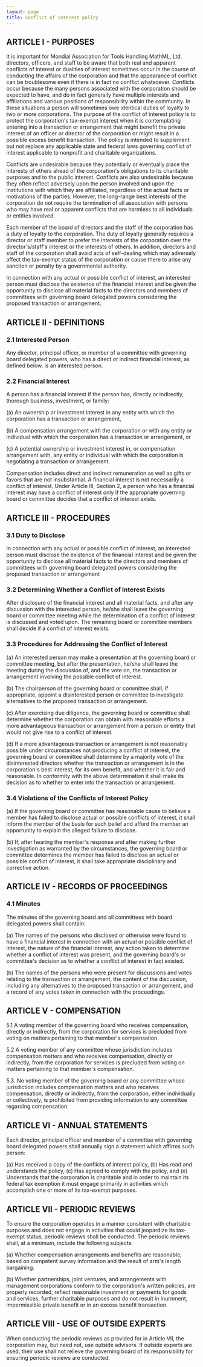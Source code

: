 ```yaml
---
layout: page
title: Conflict of interest policy
---
```


## ARTICLE I - PURPOSES

It is important for Mondial Association for Tools Handling MathML, Ltd.
directors, officers, and staff to be aware that both real and apparent
conflicts of interest or dualities of interest sometimes occur in the course of
conducting the affairs of the corporation and that the appearance of conflict
can be troublesome even if there is in fact no conflict whatsoever. Conflicts
occur because the many persons associated with the corporation should be
expected to have, and do in fact generally have multiple interests and
affiliations and various positions of responsibility within the community. In
these situations a person will sometimes owe identical duties of loyalty to two
or more corporations. The purpose of the conflict of interest policy is to
protect the corporation's tax-exempt interest when it is contemplating entering
into a transaction or arrangement that might benefit the private interest of an
officer or director of the corporation or might result in a possible excess
benefit transaction. The policy is intended to supplement but not replace any
applicable state and federal laws governing conflict of interest applicable to
nonprofit and charitable organizations.

Conflicts are undesirable because they potentially or eventually place the
interests of others ahead of the corporation's obligations to its charitable
purposes and to the public interest. Conflicts are also undesirable because
they often reflect adversely upon the person involved and upon the institutions
with which they are affiliated, regardless of the actual facts or motivations
of the parties. However, the long-range best interests of the corporation do
not require the termination of all association with persons who may have real
or apparent conflicts that are harmless to all individuals or entities involved.

Each member of the board of directors and the staff of the corporation has a
duty of loyalty to the corporation. The duty of loyalty generally requires a
director or staff member to prefer the interests of the corporation over the
director's/staff's interest or the interests of others. In addition, directors
and staff of the corporation shall avoid acts of self-dealing which may
adversely affect the tax-exempt status of the corporation or cause there to
arise any sanction or penalty by a governmental authority.

In connection with any actual or possible conflict of interest, an interested
person must disclose the existence of the financial interest and be given the
opportunity to disclose all material facts to the directors and members of
committees with governing board delegated powers considering the proposed
transaction or arrangement.

## ARTICLE II - DEFINITIONS

### 2.1 Interested Person

Any director, principal officer, or member of a committee with governing board
delegated powers, who has a direct or indirect financial interest, as defined
below, is an interested person.

### 2.2 Financial Interest

A person has a financial interest if the person has, directly or indirectly,
thorough business, investment, or family:

(a) An ownership or investment interest in any entity with which the corporation
    has a transaction or arrangement,

(b) A compensation arrangement with the corporation or with any entity or
    individual with which the corporation has a transaction or arrangement, or

(c) A potential ownership or investment interest in, or compensation
    arrangement with, any entity or individual with which the corporation is
    negotiating a transaction or arrangement.

Compensation includes direct and indirect remuneration as well as gifts or
favors that are not insubstantial. A financial interest is not necessarily a
conflict of interest. Under Article III, Section 2, a person who has a
financial interest may have a conflict of interest only if the appropriate
governing board or committee decides that a conflict of interest exists.

## ARTICLE III - PROCEDURES

### 3.1 Duty to Disclose

In connection with any actual or possible conflict of interest, an interested
person must disclose the existence of the financial interest and be given the
opportunity to disclose all material facts to the directors and members of
committees with governing board delegated powers considering the proposed
transaction or arrangement

### 3.2 Determining Whether a Conflict of Interest Exists

After disclosure of the financial interest and all material facts, and after
any discussion with the interested person, he/she shall leave the governing
board or committee meeting while the determination of a conflict of interest is
discussed and voted upon. The remaining board or committee members shall decide
if a conflict of interest exists.

### 3.3 Procedures for Addressing the Conflict of Interest

(a) An interested person may make a presentation at the governing board or
    committee meeting, but after the presentation, he/she shall leave the
    meeting during the discussion of, and the vote on, the transaction or
    arrangement involving the possible conflict of interest.

(b) The chairperson of the governing board or committee shall, if appropriate,
    appoint a disinterested person or committee to investigate alternatives to
    the proposed transaction or arrangement.

(c) After exercising due diligence, the governing board or committee shall
    determine whether the corporation can obtain with reasonable efforts a more
    advantageous transaction or arrangement from a person or entity that would
    not give rise to a conflict of interest.

(d) If a more advantageous transaction or arrangement is not reasonably
    possible under circumstances not producing a conflict of interest, the
    governing board or committee shall determine by a majority vote of the
    disinterested directors whether the transaction or arrangement is in the
    corporation's best interest, for its own benefit, and whether it is fair
    and reasonable. In conformity with the above determination it shall make
    its decision as to whether to enter into the transaction or arrangement.

### 3.4 Violations of the Conflicts of Interest Policy

(a) If the governing board or committee has reasonable cause to believe a
    member has failed to disclose actual or possible conflicts of interest, it
    shall inform the member of the basis for such belief and afford the member
    an opportunity to explain the alleged failure to disclose.

(b) If, after hearing the member's response and after making further
    investigation as warranted by the circumstances, the governing board or
    committee determines the member has failed to disclose an actual or
    possible conflict of interest, it shall take appropriate disciplinary and
    corrective action.

## ARTICLE IV - RECORDS OF PROCEEDINGS

### 4.1 Minutes

The minutes of the governing board and all committees with board delegated
powers shall contain:

(a) The names of the persons who disclosed or otherwise were found to have a
    financial interest in connection with an actual or possible conflict of
    interest, the nature of the financial interest, any action taken to
    determine whether a conflict of interest was present, and the governing
    board's or committee's decision as to whether a conflict of interest in
    fact existed.

(b) The names of the persons who were present for discussions and votes
    relating to the transaction or arrangement, the content of the discussion,
    including any alternatives to the proposed transaction or arrangement, and
    a record of any votes taken in connection with the proceedings.

## ARTICLE V - COMPENSATION

5.1 A voting member of the governing board who receives compensation, directly
    or indirectly, from the corporation for services is precluded from voting
    on matters pertaining to that member's compensation.

5.2 A voting member of any committee whose jurisdiction includes compensation
    matters and who receives compensation, directly or indirectly, from the
    corporation for services is precluded from voting on matters pertaining to
    that member's compensation.

5.3. No voting member of the governing board or any committee whose
     jurisdiction includes compensation matters and who receives compensation,
     directly or indirectly, from the corporation, either individually or
     collectively, is prohibited from providing information to any committee
     regarding compensation.

## ARTICLE VI - ANNUAL STATEMENTS

Each director, principal officer and member of a committee with governing board
delegated powers shall annually sign a statement which affirms such person:

(a) Has received a copy of the conflicts of interest policy,
(b) Has read and understands the policy,
(c) Has agreed to comply with the policy, and
(e) Understands that the corporation is charitable and in order to maintain its federal tax exemption it must engage primarily in activities which accomplish one or more of its tax-exempt purposes.

## ARTICLE VII - PERIODIC REVIEWS

To ensure the corporation operates in a manner consistent with charitable
purposes and does not engage in activities that could jeopardize its tax-exempt
status, periodic reviews shall be conducted. The periodic reviews shall, at a
minimum, include the following subjects:

(a) Whether compensation arrangements and benefits are reasonable, based on
    competent survey information and the result of arm's length bargaining.

(b) Whether partnerships, joint ventures, and arrangements with management
    corporations conform to the corporation's written policies, are properly
    recorded, reflect reasonable investment or payments for goods and services,
    further charitable purposes and do not result in inurnment, impermissible
    private benefit or in an excess benefit transaction.

## ARTICLE VIII - USE OF OUTSIDE EXPERTS

When conducting the periodic reviews as provided for in Article VII, the
corporation may, but need not, use outside advisors. If outside experts are
used, their use shall not relieve the governing board of its responsibility for
ensuring periodic reviews are conducted.
